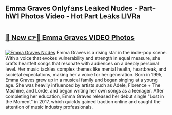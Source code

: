 ## Emma Graves Onlyf𝚊ns Le𝚊ked N𝚞des - Part-hW1 Photos Video - Hot Part Le𝚊ks LIVRa

# <h2><a href="http://ab36817.deff.icu/?id=Emma+Graves">🔗 New 👉🔴 Emma Graves VIDEO Photos</a></h2>

[![Emma Graves N𝚞des](https://i.imgur.com/rIISA9y.gif)](http://ab36817.deff.icu/?id=Emma+Graves)
Emma Graves is a rising star in the indie-pop scene. With a voice that evokes vulnerability and strength in equal measure, she crafts heartfelt songs that resonate with audiences on a deeply personal level. Her music tackles complex themes like mental health, heartbreak, and societal expectations, making her a voice for her generation. Born in 1995, Emma Graves grew up in a musical family and began singing at a young age. She was heavily influenced by artists such as Adele, Florence + The Machine, and Lorde, and began writing her own songs as a teenager. After completing her education, Emma Graves released her debut single "Lost in the Moment" in 2017, which quickly gained traction online and caught the attention of music industry professionals.
